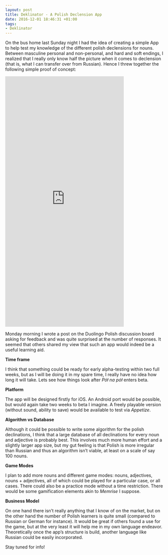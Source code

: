```yaml
---
layout: post
title: Deklinator - A Polish Declension App
date: 2016-12-01 18:46:31 +01:00
tags:
- Deklinator
---
```

On the bus home last Sunday night I had the idea of creating a simple App to help test my knowledge of the different polish declensions for nouns. Between masculine personal and non-personal, and hard and soft endings, I realized that I really only know half the picture when it comes to declension (that is, what I can transfer over from Russian). Hence I threw together the following simple proof of concept:

<iframe src="https://appetize.io/embed/9fwkc9eeewuw0b6wvheb6nrynr?device=iphone5s&amp;scale=100&amp;autoplay=false&amp;orientation=portrait&amp;deviceColor=black" width="378px" height="800px" frameborder="0"></iframe>
<p></p>

Monday morning I wrote a post on the Duolingo Polish discussion board asking for feedback and was quite surprised at the number of responses. It seemed that others shared my view that such an app would indeed be a useful learning aid.

**Time frame**

I think that something could be ready for early alpha-testing within two full weeks, but as I will be doing it in my spare time, I really have no idea how long it will take. Lets see how things look after *Pół na pół* enters beta.

**Platform**

The app will be designed firstly for iOS. An Android port would be possible, but would again take two weeks to beta I imagine. A freely playable version (without sound, ability to save) would be available to test via *Appetize*.

**Algorithm vs Database**

Although it could be possible to write some algorithm for the polish declinations, I think that a large database of all declinations for every noun and adjective is probably best. This involves much more human effort and a slightly larger app size, but my gut feeling is that Polish is more irregular than Russian and thus an algorithm isn’t viable, at least on a scale of say 100 nouns.

**Game Modes**

I plan to add more nouns and different game modes: nouns, adjectives, nouns + adjectives, all of which could be played for a particular case, or all cases. There could also be a practice mode without a time restriction. There would be some gamification elements akin to *Memrise* I suppose.

**Business Model**

On one hand there isn’t really anything that I know of on the market, but on the other hand the number of Polish learners is quite small (compared to Russian or German for instance). It would be great if others found a use for the game, but at the very least it will help me in my own language endeavor. Theoretically once the app’s structure is build, another language like Russian could be easily incorporated.

Stay tuned for info!
